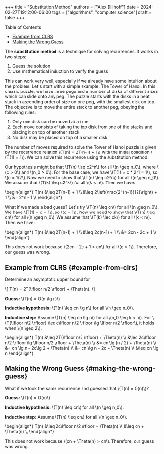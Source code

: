 +++
title = "Substitution Method"
authors = ["Alex Dillhoff"]
date = 2024-02-27T19:12:00-06:00
tags = ["algorithms", "computer science"]
draft = false
+++

<div class="ox-hugo-toc toc">

<div class="heading">Table of Contents</div>

- [Example from CLRS](#example-from-clrs)
- [Making the Wrong Guess](#making-the-wrong-guess)

</div>
<!--endtoc-->

The **substitution method** is a technique for solving recurrences. It works in two steps:

1.  Guess the solution
2.  Use mathematical induction to verify the guess

This can work very well, especially if we already have some intuition about the problem. Let's start with a simple example: The Tower of Hanoi. In this classic puzzle, we have three pegs and a number of disks of different sizes which can slide onto any peg. The puzzle starts with the disks in a neat stack in ascending order of size on one peg, with the smallest disk on top. The objective is to move the entire stack to another peg, obeying the following rules:

1.  Only one disk can be moved at a time
2.  Each move consists of taking the top disk from one of the stacks and placing it on top of another stack
3.  No disk may be placed on top of a smaller disk

The number of moves required to solve the Tower of Hanoi puzzle is given by the recurrence relation \\(T(n) = 2T(n-1) + 1\\) with the initial condition \\(T(1) = 1\\). We can solve this recurrence using the substitution method.

Our hypothesis might be that \\(T(n) \leq c2^n\\) for all \\(n \geq n\_0\\), where \\(c > 0\\) and \\(n\_0 > 0\\). For the base case, we have \\(T(1) = c \* 2^1 = 1\\), so \\(c = 1/2\\). Now we need to show that \\(T(n) \leq c2^n\\) for all \\(n \geq n\_0\\). We assume that \\(T(k) \leq c2^k\\) for all \\(k < n\\). Then we have:

\begin{align\*}
T(n) &\leq 2T(n-1) + 1 \\\\
&\leq 2\left(\frac{2^{n-1}}{2}\right) + 1 \\\\
&= 2^n - 1 \\\\
\end{align\*}

What if we made a bad guess? Let's try \\(T(n) \leq cn\\) for all \\(n \geq n\_0\\). We have \\(T(1) = c = 1\\), so \\(c = 1\\). Now we need to show that \\(T(n) \leq cn\\) for all \\(n \geq n\_0\\). We assume that \\(T(k) \leq ck\\) for all \\(k < n\\). Then we have:

\begin{align\*}
T(n) &\leq 2T(n-1) + 1 \\\\
&\leq 2c(n-1) + 1 \\\\
&= 2cn - 2c + 1 \\\\
\end{align\*}

This does not work because \\(2cn - 2c + 1 > cn\\) for all \\(c > 1\\). Therefore, our guess was wrong.


## Example from CLRS {#example-from-clrs}

Determine an asymptotic upper bound for

\\[
T(n) = 2T(\lfloor n/2 \rfloor) + \Theta(n).
\\]

**Guess:** \\(T(n) = O(n \lg n)\\)

**Inductive hypothesis:** \\(T(n) \leq cn \lg n\\) for all \\(n \geq n\_0\\).

**Inductive step:** Assume \\(T(n) \leq cn \lg n\\) for all \\(n\_0 \leq k < n\\). For \\(T(\lfloor n/2 \rfloor) \leq c\lfloor n/2 \rfloor \lg \lfloor n/2 \rfloor\\), it holds when \\(n \geq 2\\).

\begin{align\*}
T(n) &\leq 2T(\lfloor n/2 \rfloor) + \Theta(n) \\\\
&\leq 2c\lfloor n/2 \rfloor \lg \lfloor n/2 \rfloor + \Theta(n) \\\\
&= cn \lg (n / 2) + \Theta(n) \\\\
&= cn \lg n - 2c\lg 2 + \Theta(n) \\\\
&= cn \lg n - 2c + \Theta(n) \\\\
&\leq cn \lg n
\end{align\*}


## Making the Wrong Guess {#making-the-wrong-guess}

What if we took the same recurrence and guessed that \\(T(n) = O(n)\\)?

**Guess:** \\(T(n) = O(n)\\)

**Inductive hypothesis:** \\(T(n) \leq cn\\) for all \\(n \geq n\_0\\).

**Inductive step:** Assume \\(T(n) \leq cn\\) for all \\(n \geq n\_0\\).

\begin{align\*}
T(n) &\leq 2c\lfloor n/2 \rfloor + \Theta(n) \\\\
&\leq cn + \Theta(n) \\\\
\end{align\*}

This does not work because \\(cn + \Theta(n) > cn\\). Therefore, our guess was wrong.
